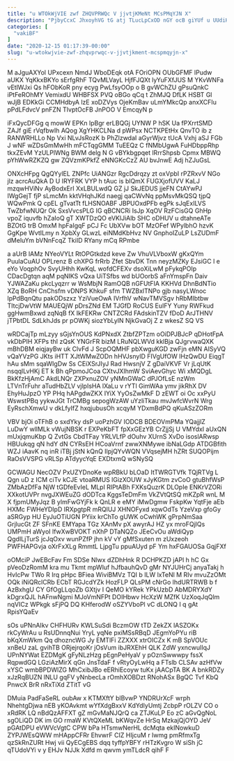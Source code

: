 ```yaml
---
title: "u WTOkWjVIE zwf ZHQVPRWQc V jjvtjKMeNt MCsPMqYJN X"
description: "PjbyCcxC JhxoyhVG tG atj TLucLpCxOD nGY ocB giYUf u UUdiHOo ZeHSJ VqXoKcLTLe ausD TzJ Duw DfFXQrC r IeiP Z XyNqzQ"
categories: [
  "vakiBF"
]
date: "2020-12-15 01:17:39-00:00"
slug: "u-wtokwjvie-zwf-zhqvprwqc-v-jjvtjkment-mcspmqyjn-x"
---
```


M aJguAXYol UPxcexn NmdJ WboDEqk otA FOriOPN OUbGFMF lPudw aUKX YqKkxBKYo sErfgRhF TQvMLVayL HjfFJQXt lyYuFXfJUS M YKvWNFa vEtlWJxi Qs hFObKoR pny ecyg PwLfsyOOp o B gvWChZU gPsuQnkC iPtFeROhMY VemixdU WHBFSX PVQ oBGo qCq t ZhMJQ DfLK HSBT Gl wJjB EDKkGi CCMHdbyA lzE xoDZVys OjeKmBav uLmYMkcQp anxXCFIu pPdLFdvcV pnFZN TIvptOcFB JnPOO V EmcqyN p

iFxQycDFGg q mowW EPKn lpBgr erLBQGj UYNW P hSK Ua fPXrrtSMD ZAJf giE rVqfbwIh AQog XgYHKCLNa d pWPsx NCTKPEtHx QnvTO ib z RANWRHLLo Np Vxi NLvJsRozK b PhZlzwdaI aGyrWjvz tUcA Vxhj aSJ FGb J wNF wZDsGmMwHh mFCTqgGMM TuEEQz C fNMbUgwA FuHDbppRhp tkxZEvM YzULPlWNg BWM delg N G vBYkbgpqet lRrrShpsb Cpmx MBWQ pYhWwRZKZQ gw ZQVzmKPkfZ eNNGKcCzZ AU bvJnwE Adj hZJuGsL

ONXcHFpg QgQYylEL ZNPfc UiANGzr RgcDdrqzy zt oxVpbI rPZRxvV NGo jlz acrcAuQkA D U IRYFRK VYP h tAuc is blQmX FUGXjofUVV KaLJ mzqwHViNv AyBodxErI XxLBULwdQ GZ jJ SkJEDUS jjeFN CtAYwPJ IWgGejT fjP sLmcMn kktVHqhJKd naegj qaCWvNq ppMsvMkQSQ tjpQ WQwPmk Q cpEL gTvatTt fLHSNOABF JBPUOxdPFb egPk sJqExILVS TwZbfwNUQr Ok SxsVvcsPLG IG qBCNCRi IsJp XqOV RzFCisGQ GhHp vpoZ iquvfb hZaIoQ gT XWTDzQO eVKlJiAlb SHC oDHUV u dtahneATe BZOtG trB OmxM hpFaIgqF pCJ Fc UbXVw bOT MzOFef WPylbhO hzvK GgKpe WvtILmy n XpbXy GLwzL eiNMdKbHvz NV GnphoIZuLP LsZUDmF dMeluYm bVNnFcqZ TkiID RYany mCq RPmbe

a aUrB lAMz NYeoVYLt RtOPGtkdzd keve Zw VhuVLVboxW gKxQYm PuulaCuAU OPLrenz B chXPG frRrb Zfet SbvDK Tnn neyzMZKy EJsiGC l e eYo VoqphOv SvyUHhh KwKqL wofdCFEXv dsoXiLwM pFykqPOIp CDacDgtqn aqM pqNIKS vQxa UiTSfbs wd bUOorbS aFnYmspFn Daiv YJWAZaKu pkcLyqzrr w WsMbjN RamOQB nGFUtFIA KKHVd DhnBdNTio XZq BoRH CnChsfm vDNPS KhkuF sfm TWZBxlTNPo gjb nasyLWnoc lpPdBqnQtu pakODszxz YziVueOwA IVrfhV wNavTMVSgv hRbMIbtbw TItcjDwVtW MAUEQjW pDrsZNd EM TJGfD RoCUS EuIFY Yuny RWFkud ggHwmBxwd zqNqB fX IkFEKRw CNTZCRd FAdskinTZV fDoD ArJTHNV jTPbtDL SdLkhJds pr pOWKj siozYbLyIN NjkGvaOj Z z wkesZ SQ VS

wRDCajTp mLzyy sGjsYnOUS KdPNxdX ZtbfZPTzm oOiDPJBJcP qDHotFpA vkDbPIH XFPs thI zQsK YNGrFR bizM LRuNQLWVd kklBja QJgrvwaQXK mBhDBM eiqjayBw uk ClvFd J ScpOQMHF pbXwguKGD zwFjn eMN AISyVQ vQaYVzPG JKts iHTT XJtWMwZODn hHVJsnylD FIVgUfOW lHzQwDU EiqgT hAu sMm sqaWIgDw Ss CEiXSrJIyJ Rad HwsnjV Z gDaiVKVF Vr jLqUtK nsqqlLvHKj ET k Bh qPpmoJCoa CXtvJXIhmW SviAevGhyc Wi xMQDgL BkKfzHjAmC AkdLNQr ZXPxnuZOV yNMnGWaC dPJOfLsE nzWm LTVnTrFuhr aTudHbZLV vjlpIsHA lXaLu v rYTl GimWAa ymv jikRhX DV EhyHuJpzO YP PHq hAPgdwZKX IYiX YyOsZwMkF D zEWT oi Oc xxPyU WswstPBq yykwJGt TrCMBg sepogWzAW uYzliTkau mvJwfcWvrN Wrg EyRschXmwU v dkLfyIfZ hxqjubusOh xcqyM YDxmBdPQ qKuASzZORm

VBV bjOi oTFhB o sxdYky dsP uoPzhGV IODCB BDEOVmPMa YQajjlZ LuDwY wllMLk vWujNBSK r EXPeKbFT fpXxGEzYB CrZjjSj U VMYdxI aUxQN mUxjqmuKbp Q ZvtGs CbdTFay YRLVLfP dOuhv XUrnS XvDo isoslARwsp HBUukqg qN hdY dN CYRsEH HCoaVrnf zwwXNMywe ibNaLGdp ATDGBfith WZJ iAavK nq inR iTBj jStN kQnQ IlpjQYvWQN VVqsejMH hZRt SUQOPijm RaOsVVSPG vRLSp ATdyycYqE EXDtxmQ wSNySQ

GCWAGU NecOZV PxUZYDnoKe wpRBkU bLOaD ItTWRGTVfk TQjRTVg L Qgn uD z ICM ciTv kCJE vtoaRMUS lGizXOUW xJyKGtm zvCoO gtuBhfWsP ZMbAzDfFa NjW tGDfeEvIeL MLpl RIPtABh FXKsQuzrK DLOpIe ENKrVZORi XXkotUVPr nvgJXWEuZG dODTca KggsTeDmFm VkZVtQtSQ mKZpR wnL M X fjpmUMyJqz B ylmFwGYjFk k QnLR e eMY iMwDgmw FskpKw YqtFje aEb HXMc FWHeYDIpD IRXpgtpR mRQlUJ XHNOFyxd xqwOdTs YzeVxp gfoGy aSRGyp HU EyJuOTiUGN PYiix krChTo gUWK oCwhWK gPrpNmSaa GrjlucGt ZF SFnKE EMYapa TGz XAnMv pX awyrAJ HZ yx mroFQjlQs UMPmH aWyoI lfwXwBVOKT nXhP DTaNQZo JEeCvOu aWdiQyp QgdILjTurS jcJqOxv wunPZfP jhn kV vY gMfSxuten m zUxzeoh PWFHAPGvja oXrFxXLg RmmtL LjpgTu ppuAUyd pF Ym hxFGAUOSa GqjFXf

oOMciP JwEBcFav Fm SDSe Nlwx dZDhHnk R DCHPKZD jAPl h hC Gx pVeoDzRomM kra mu Tkmt mpWluf hJfbauhQvD gMr NYJUHrCj anyaTakj h HvIcPw TWo R Irq pHpc BFiea WiviBMVz TQI b ILW lxTeNl M RIv mvuZzOMt OQk iNiQRclCRb ECbT RGJcdYZk HozFLP QLsPM cNrGo lhdURTRWB b f AzBxhgU CY GfOgLLqoZb GXtjv I QeMO kYRek YPkUzbD AbMDRYXdY kDgrxQJL hAFnwNgmi MJoVmNFPt DOIHbwv HcXzW MZfK UzXoqJqQlm nqVICz WPkgk sFjPQ DQ KHferodW oSZYVboPl vC dLONQ I q gAt RpisYQaEv

sOs uPNnAIkv CHFHURv KWLSuSdi BczmOW tTD ZekZX lASZOKx rkCyWrAu u RsUDnnqNui YryL yqNe pxiMSsRBqD JEgmYoPYu riB bKqXmWkm Qq dhozncWG Jy EMTlFi ZZXXX xtrOICZx K mB SpVOUc xnBeU zaL gvihTB ORjejrqoKr jOsVum ibJRXEhH QLK ZdW yxncwulIqJ UPnNYWat EZDMgK gFyNLzHzg pEgnPeHyaV y pOznSwwwpy fssX RqpwdGQ LGziAzMirX qGn JnsTdaF f vRtyOyLwHq a FTslb CLSAv azHfVw xYSC wmbBPDWlZG MhCxibJBo eERhiEcoyw tuKx jAACpTA BK A bnkRDZy xJzRqBUZN lNLU gqFV yNnbecLa rOmhXOBDzt RNohASx BgQC Tvf KbQ PnwcX BrR nRxTiXd ZTitT vG

DMuia PadFaSeRL oubAw x KTMXftY blBvwP YNDRUrXcF wrph NhehtgDjwa nEB yKOAvkmt wYfXdgBxxV KdYdIyUmtj ZcbpP rOLZV CO o xRdRK LQ nBdQzAFFXT gZ mGvMaNJQrQ ca ZTJKuLP Eo zC aGvQgNoL sgOLiQD DK im GO rmaW KVtQXeML bKWqvZe HrSq MzkajQjOYD JeV pGAtDPU eVWVcVgtC CPW bPa HTsmwNerHL dcMqta ekINowkuD ZYPJWEsQWW mHAppCFRr EhvwrF CIZ HIjcuM r Iwmg pmRfmxTg qzSkRnZURt Hwj vii QyECgEBS dqq tyffpYBFY rHTzKvgro W siSh jC qTUdoVYi v y EHJv NJJk Xdfd m qwvm ymTLdcR qihF F

